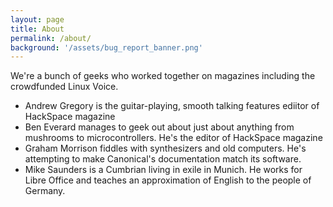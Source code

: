 ```yaml
---
layout: page
title: About
permalink: /about/
background: '/assets/bug_report_banner.png'
---
```


We're a bunch of geeks who worked together on magazines including the crowdfunded Linux Voice.

* Andrew Gregory is the guitar-playing, smooth talking features ediitor of HackSpace magazine
* Ben Everard manages to geek out about just about anything from mushrooms to microcontrollers. He's the editor of HackSpace magazine
* Graham Morrison fiddles with synthesizers and old computers. He's attempting to make Canonical's documentation match its software.
* Mike Saunders is a Cumbrian living in exile in Munich. He works for Libre Office and teaches an approximation of English to the people of Germany.
